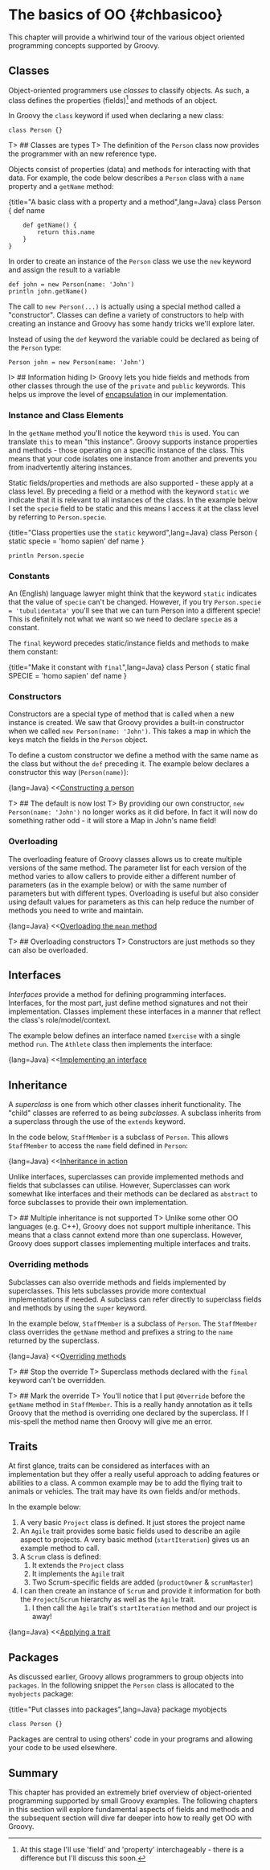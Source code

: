 # The basics of OO {#chbasicoo}

This chapter will provide a whirlwind tour of the various object oriented programming concepts supported by Groovy.

## Classes
Object-oriented programmers use *classes* to classify objects. As such, a class defines the properties (fields)[^fieldprop] and methods of an object.

[^fieldprop]: At this stage I'll use 'field' and 'property' interchageably - there is a difference but I'll discuss this soon.

In Groovy the `class` keyword if used when declaring a new class:

	class Person {}

T> ## Classes are types
T> The definition of the `Person` class now provides the programmer with an new reference type.

Objects consist of properties (data) and methods for interacting with that data. For example, the code below describes a `Person` class with a `name` property and a `getName` method:

{title="A basic class with a property and a method",lang=Java}
	class Person {
	    def name

	    def getName() {
	        return this.name
	    }
	}


In order to create an instance of the `Person` class we use the `new` keyword and assign the result to a variable

	def john = new Person(name: 'John')
	println john.getName()

The call to `new Person(...)` is actually using a special method called a "constructor". Classes can define a variety of constructors to help with creating an instance and Groovy has some handy tricks we'll explore later.

Instead of using the `def` keyword the variable could be declared as being of the `Person` type:

	Person john = new Person(name: 'John')

I> ## Information hiding
I> Groovy lets you hide fields and methods from other classes through the use of the `private` and `public` keywords. This helps us improve the level of [encapsulation](https://en.wikipedia.org/wiki/Encapsulation_(object-oriented_programming)) in our implementation.

### Instance and Class Elements

In the `getName` method you'll notice the keyword `this` is used. You can translate `this` to mean "this instance". Groovy supports instance properties and methods - those operating on a specific instance of the class. This means that your code isolates one instance from another and prevents you from inadvertently altering instances.

Static fields/properties and methods are also supported - these apply at a class level. By preceding a field or a method with the keyword `static` we indicate that it is relevant to all instances of the class. In the example below I set the `specie` field to be static and this means I access it at the class level by referring to `Person.specie`.

{title="Class properties use the `static` keyword",lang=Java}
	class Person {
	    static specie = 'homo sapien'
	    def name
	}

	println Person.specie

### Constants

An (English) language lawyer might think that the keyword `static` indicates that the value of `specie` can't be changed. However, if you try `Person.specie = 'tubulidentata'` you'll see that we can turn Person into a different specie! This is definitely not what we want so we need to declare `specie` as a constant.

The `final` keyword precedes static/instance fields and methods to make them constant:

{title="Make it constant with `final`",lang=Java}
	class Person {
	    static final SPECIE = 'homo sapien'
	    def name
	}

### Constructors

Constructors are a special type of method that is called when a new instance is created. We saw that Groovy provides a built-in constructor when we called `new Person(name: 'John')`. This takes a map in which the keys match the fields in the `Person` object.

To define a custom constructor we define a method with the same name as the class but without the `def` preceding it. The example below declares a constructor this way (`Person(name)`):

{lang=Java}
<<[Constructing a person](code/08/02/constructor.groovy)

T> ## The default is now lost
T> By providing our own constructor, `new Person(name: 'John')` no longer works as it did before. In fact it will now do something rather odd - it will store a Map in John's name field!

### Overloading

The overloading feature of Groovy classes allows us to create multiple versions of the same method. The parameter list for each version of the method varies to allow callers to provide either a different number of parameters (as in the example below) or with the same number of parameters but with different types. Overloading is useful but also consider using default values for parameters as this can help reduce the number of methods you need to write and maintain.

{lang=Java}
<<[Overloading the `mean` method](code/08/02/overload.groovy)

T> ## Overloading constructors
T> Constructors are just methods so they can also be overloaded.

## Interfaces
*Interfaces* provide a method for defining programming interfaces. Interfaces, for the most part, just define method signatures and not their implementation. Classes implement these interfaces in a manner that reflect the class's role/model/context.

The example below defines an interface named `Exercise` with a single method `run`. The `Athlete` class then implements the interface:

{lang=Java}
<<[Implementing an interface](code/08/02/interface.groovy)

## Inheritance
A *superclass* is one from which other classes inherit functionality. The "child" classes are referred to as being *subclasses*. A subclass inherits from a superclass through the use of the `extends` keyword.

In the code below, `StaffMember` is a subclass of `Person`. This allows `StaffMember` to access the `name` field defined in `Person`:

{lang=Java}
<<[Inheritance in action](code/08/02/inheritance.groovy)

Unlike interfaces, superclasses can provide implemented methods and fields that subclasses can utilise. However, Superclasses can work somewhat like interfaces and their methods can be declared as `abstract` to force subclasses to provide their own implementation.

T> ## Multiple inheritance is not supported
T> Unlike some other OO languages (e.g. C++), Groovy does not support multiple inheritance. This means that a class cannot extend more than one superclass. However, Groovy does support classes implementing multiple interfaces and traits.

### Overriding methods
Subclasses can also override methods and fields implemented by superclasses. This lets subclasses provide more contextual implementations if needed. A subclass can refer directly to superclass fields and methods by using the `super` keyword.

In the example below, `StaffMember` is a subclass of `Person`. The `StaffMember` class overrides the `getName` method and prefixes a string to the `name` returned by the superclass.

{lang=Java}
<<[Overriding methods](code/08/02/override.groovy)

T> ## Stop the override
T> Superclass methods declared with the `final` keyword can't be overridden.

T> ## Mark the override
T> You'll notice that I put `@Override` before the `getName` method in `StaffMember`. This is a really handy annotation as it tells Groovy that the method is overriding one declared by the superclass. If I mis-spell the method name then Groovy will give me an error.

## Traits

At first glance, traits can be considered as interfaces with an implementation but they offer a really useful approach to adding features or abilities to a class. A common example may be to add the flying trait to animals or vehicles. The trait may have its own fields and/or methods.

In the example below:

1. A very basic `Project` class is defined. It just stores the project name
2. An `Agile` trait provides some basic fields used to describe an agile aspect to projects. A very basic method (`startIteration`) gives us an example method to call.
3. A `Scrum` class is defined:
	1. It extends the `Project` class
	2. It implements the `Agile` trait
	3. Two Scrum-specific fields are added (`productOwner` & `scrumMaster`)
4. I can then create an instance of `Scrum` and provide it information for both the `Project`/`Scrum` hierarchy as well as the `Agile` trait.
	1. I then call the `Agile` trait's `startIteration` method and our project is away!

{lang=Java}
<<[Applying a trait](code/08/02/trait.groovy)


## Packages
As discussed earlier, Groovy allows programmers to group objects into `packages`. In the following snippet the `Person` class is allocated to the `myobjects` package:

{title="Put classes into packages",lang=Java}
	package myobjects

	class Person {}

Packages are central to using others' code in your programs and allowing your code to be used elsewhere.

## Summary
This chapter has provided an extremely brief overview of object-oriented programming supported by small Groovy examples.
The following chapters in this section will explore fundamental aspects of fields and methods and the subsequent section
will dive far deeper into how to really get OO with Groovy.
